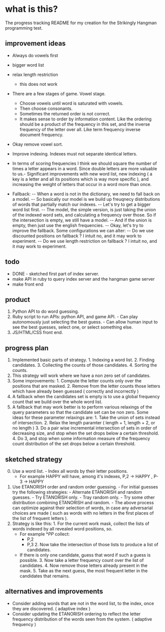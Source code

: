 # what is this?

The progress tracking README for my creation for the Strikingly Hangman programming test.

## improvement ideas

  - Always do vowels first
  - bigger word list
  - relax length restriction
    - this does not work
  - There are a few stages of game. Vowel stage.
    - Choose vowels until word is saturated with vowels. 
    - Then choose consonants. 
    - Sometimes the returned order is not correct. 
    - It makes sense to order by information content. Like the ordering should be a product of the frequency in this set, and the inverse frequency of the letter over all. Like term frequency inverse document frequency.
  - Okay remove vowel sort.
  - Improve indexing. Indexes must not separate identical letters.
  - In terms of scoring frequencies I think we should square the number of times a letter appears in a word. Since double letters are more valuable to us.- Significant improvements with new word list, new indexing ( a key is a letter and all its positions which is way more specific ), and increasing the weight of letters that occur in a word more than once.

  - Fallback:
    -- When a word is not in the dictionary, we need to fall back on a model.
    -- So basically our model is we build up freuqnecy distributions of words that partially match our indexes. 
    -- Let's try to get a bigger word list first.
    -- The model, the simple version, is just taking the union of the indexed word sets, and calculating a frequency over those. So if the intersection is empty, we still have a model. 
    -- And if the union is empty, then just use the english frequencies. 
    -- Okay, let's try to improve the fallback. Some configurations we can alter:
      -- Do we use discounted positions on fallback ? I intuit no, and it may work to experiment. 
      -- Do we use length restriction on fallback ? I intuit no, and it may work to experiment.
## todo

  - DONE - sketched first part of index server.
  - make API in ruby to query index server and the hangman game server
  - make front end

## product

  1. Python API to do word guessing.
  2. Ruby script to run APIs: python API, and game API.
    - Can play autonomously just selecting the best guess.
    - Can allow human input to see the best guesses, select one, or select something else. 
  3. JS/HTML/CSS front end. 

## progress plan

  1. Implemented basic parts of strategy.
    1. Indexing a word list.
    2. Finding candidates.
    3. Collecting the counts of those candidates.
    4. Sorting the counts.
  2. This strategy will work where we have a non zero set of candidates.
  3. Some improvements:
    1. Compute the letter counts only over the positions that are masked. 
    2. Remove from the letter counts those letters which have already been guessed ( correctly and incorrectly )
  4. A fallback when the candidates set is empty is to use a global frequency count that we build over the whole word list.
  5. A fallback that may work better is to perform various relaxings of the query parameters so that the candidate set can be non zero. Some ideas for these parameter relaxings are:
    1. Take the union of sets instead of intersection.
    2. Relax the length paramter ( length + 1, length + 2, or no length )
    3. Do a pair wise incremental intersection of sets in order of decreasing size, and stop when the set drops below a certain threshold. 
    4. Do 3, and stop when some information measure of the frequency count distribution of the set drops below a certain threshold. 

## sketched strategy

  0. Use a word list.
    - Index all words by their letter positions.
      - For example HAPPY will have, among it's indexes, P,2 -> HAPPY , P-3 -> HAPPY
  1. Use ETANORISH order and random order guessing.
    - For initial guesses try the following strategies:
    - Alternate ETANORISH and random guesses.
    - Try ETANORISH only.
    - Tray random only.
    - Try some other distribution combining ETANORISH and random. 
    - The above process can optimize against their selection of words, in case any adversarial choices are made ( such as words with no letters in the first places of the list of frequent letters  ).
  2. Strategy is like this:
    1. For the current work mask, collect the lists of words indexed by  all revealed word positions, so.
      - For example **PP* collect:
        - P,2
        - P,3
    2. Now take the intersection of those lists to produce a list of candidates.
      - If there is only one candidate, guess that word if such a guess is possible.
    3. Now take a letter frequency count over the list of candidates. 
    4. Now remove those letters already present in the mask.
    5. Take as the next guess, the most frequent letter in the candidates that remains.

## alternatives and improvements

  - Consider adding words that are not in the word list, to the index, once they are discovered. ( adaptive index )
  - Consider updating the ETANORISH ordering to reflect the letter frequency distribution of the words seen from the system. ( adaptive frequency )


